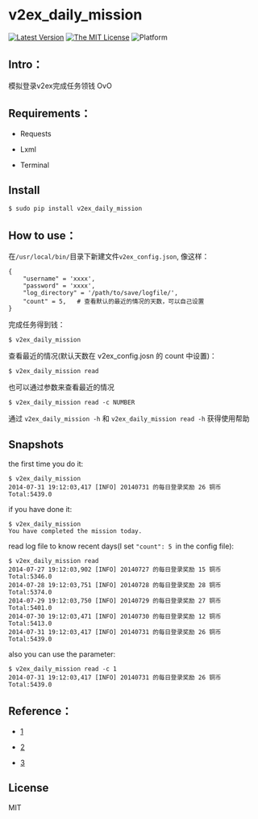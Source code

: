 # v2ex_daily_mission

[![Latest Version][1]][2]
[![The MIT License][3]][4]
![Platform][5]

## Intro：

模拟登录v2ex完成任务领钱 OvO
 
## Requirements：

*  Requests

*  Lxml

*  Terminal

## Install

    $ sudo pip install v2ex_daily_mission

## How to use：

在`/usr/local/bin/`目录下新建文件`v2ex_config.json`, 像这样：

    {
        "username" = 'xxxx',
        "password" = 'xxxx',
        "log_directory" = '/path/to/save/logfile/',
        "count" = 5,   # 查看默认的最近的情况的天数，可以自己设置
    }

完成任务得到钱：

    $ v2ex_daily_mission

查看最近的情况(默认天数在 v2ex_config.josn 的 count 中设置)：

    $ v2ex_daily_mission read 

也可以通过参数来查看最近的情况

    $ v2ex_daily_mission read -c NUMBER

通过 `v2ex_daily_mission -h` 和 `v2ex_daily_mission read -h` 获得使用帮助

## Snapshots

the first time you do it:

    $ v2ex_daily_mission
    2014-07-31 19:12:03,417 [INFO] 20140731 的每日登录奖励 26 铜币
    Total:5439.0

if you have done it:

    $ v2ex_daily_mission
    You have completed the mission today.

read log file to know recent days(I set `"count": 5 `in the config file):

    $ v2ex_daily_mission read
    2014-07-27 19:12:03,902 [INFO] 20140727 的每日登录奖励 15 铜币    Total:5346.0  
    2014-07-28 19:12:03,751 [INFO] 20140728 的每日登录奖励 28 铜币    Total:5374.0
    2014-07-29 19:12:03,750 [INFO] 20140729 的每日登录奖励 27 铜币    Total:5401.0
    2014-07-30 19:12:03,471 [INFO] 20140730 的每日登录奖励 12 铜币    Total:5413.0
    2014-07-31 19:12:03,417 [INFO] 20140731 的每日登录奖励 26 铜币    Total:5439.0

also you can use the parameter:

    $ v2ex_daily_mission read -c 1
    2014-07-31 19:12:03,417 [INFO] 20140731 的每日登录奖励 26 铜币    Total:5439.0

## Reference：

*  [1](http://www.v2ex.com/t/69166)

*  [2](http://www.v2ex.com/t/80927)

*  [3](http://www.v2ex.com/t/68549)

## License

MIT


[1]: http://img.shields.io/pypi/v/v2ex_daily_mission.svg
[2]: https://pypi.python.org/pypi/v2ex_daily_mission
[3]: http://img.shields.io/badge/license-MIT-yellow.svg
[4]: https://github.com/lord63/a_bunch_of_code/tree/master/v2ex/LICENSE
[5]: http://img.shields.io/badge/Platform-Linux-green.svg